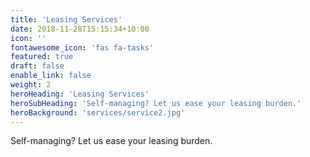 ```yaml
---
title: 'Leasing Services'
date: 2018-11-28T15:15:34+10:00
icon: ''
fontawesome_icon: 'fas fa-tasks'
featured: true
draft: false
enable_link: false
weight: 2
heroHeading: 'Leasing Services'
heroSubHeading: 'Self-managing? Let us ease your leasing burden.'
heroBackground: 'services/service2.jpg'
---
```


Self-managing? Let us ease your leasing burden.